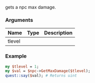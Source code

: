 gets a npc max damage.
### Arguments
**Name**|**Type**|**Description**
:---|:---|:---
tlevel||

### Example

```perl
my $tlevel = 1;
my $val = $npc->GetMaxDamage($tlevel);
quest::say($val); # Returns uint
```